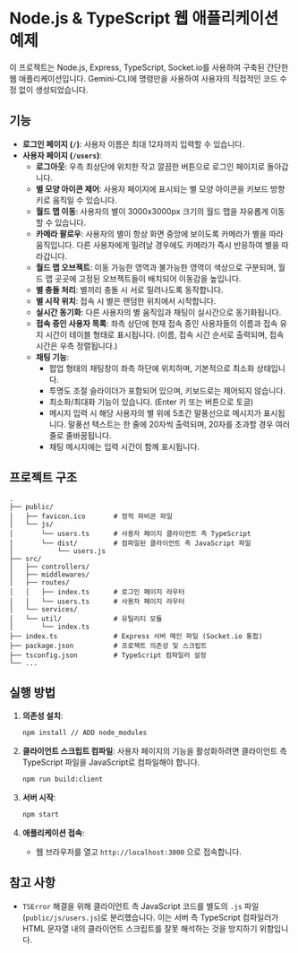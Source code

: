 # Node.js & TypeScript 웹 애플리케이션 예제

이 프로젝트는 Node.js, Express, TypeScript, Socket.io를 사용하여 구축된 간단한 웹 애플리케이션입니다.
Gemini-CLI에 명령만을 사용하여 사용자의 직접적인 코드 수정 없이 생성되었습니다.

## 기능

- **로그인 페이지 (`/`)**: 사용자 이름은 최대 12자까지 입력할 수 있습니다.
- **사용자 페이지 (`/users`)**:
  - **로그아웃**: 우측 최상단에 위치한 작고 깔끔한 버튼으로 로그인 페이지로 돌아갑니다.
  - **별 모양 아이콘 제어**: 사용자 페이지에 표시되는 별 모양 아이콘을 키보드 방향키로 움직일 수 있습니다.
  - **월드 맵 이동**: 사용자의 별이 3000x3000px 크기의 월드 맵을 자유롭게 이동할 수 있습니다.
  - **카메라 팔로우**: 사용자의 별이 항상 화면 중앙에 보이도록 카메라가 별을 따라 움직입니다. 다른 사용자에게 밀려날 경우에도 카메라가 즉시 반응하여 별을 따라갑니다.
  - **월드 맵 오브젝트**: 이동 가능한 영역과 불가능한 영역이 색상으로 구분되며, 월드 맵 곳곳에 고정된 오브젝트들이 배치되어 이동감을 높입니다.
  - **별 충돌 처리**: 별끼리 충돌 시 서로 밀려나도록 동작합니다.
  - **별 시작 위치**: 접속 시 별은 랜덤한 위치에서 시작합니다.
  - **실시간 동기화**: 다른 사용자의 별 움직임과 채팅이 실시간으로 동기화됩니다.
  - **접속 중인 사용자 목록**: 좌측 상단에 현재 접속 중인 사용자들의 이름과 접속 유지 시간이 테이블 형태로 표시됩니다. (이름, 접속 시간 순서로 출력되며, 접속 시간은 우측 정렬됩니다.)
  - **채팅 기능**:
    - 팝업 형태의 채팅창이 좌측 하단에 위치하며, 기본적으로 최소화 상태입니다.
    - 투명도 조절 슬라이더가 포함되어 있으며, 키보드로는 제어되지 않습니다.
    - 최소화/최대화 기능이 있습니다. (Enter 키 또는 버튼으로 토글)
    - 메시지 입력 시 해당 사용자의 별 위에 5초간 말풍선으로 메시지가 표시됩니다. 말풍선 텍스트는 한 줄에 20자씩 출력되며, 20자를 초과할 경우 여러 줄로 줄바꿈됩니다.
    - 채팅 메시지에는 입력 시간이 함께 표시됩니다.

## 프로젝트 구조

```
.
├── public/
│   ├── favicon.ico       # 정적 파비콘 파일
│   └── js/
│       └── users.ts      # 사용자 페이지 클라이언트 측 TypeScript
│       └── dist/         # 컴파일된 클라이언트 측 JavaScript 파일
│           └── users.js
├── src/
│   ├── controllers/
│   ├── middlewares/
│   ├── routes/
│   │   ├── index.ts      # 로그인 페이지 라우터
│   │   └── users.ts      # 사용자 페이지 라우터
│   └── services/
│   └── util/             # 유틸리티 모듈
│       └── index.ts
├── index.ts              # Express 서버 메인 파일 (Socket.io 통합)
├── package.json          # 프로젝트 의존성 및 스크립트
├── tsconfig.json         # TypeScript 컴파일러 설정
└── ...
```

## 실행 방법

1. **의존성 설치**:
   ```bash
   npm install // ADD node_modules
   ```

2. **클라이언트 스크립트 컴파일**:
   사용자 페이지의 기능을 활성화하려면 클라이언트 측 TypeScript 파일을 JavaScript로 컴파일해야 합니다.
   ```bash
   npm run build:client
   ```

3. **서버 시작**:
   ```bash
   npm start
   ```

4. **애플리케이션 접속**:
   - 웹 브라우저를 열고 `http://localhost:3000` 으로 접속합니다.

## 참고 사항

- `TSError` 해결을 위해 클라이언트 측 JavaScript 코드를 별도의 `.js` 파일(`public/js/users.js`)로 분리했습니다. 이는 서버 측 TypeScript 컴파일러가 HTML 문자열 내의 클라이언트 스크립트를 잘못 해석하는 것을 방지하기 위함입니다.
